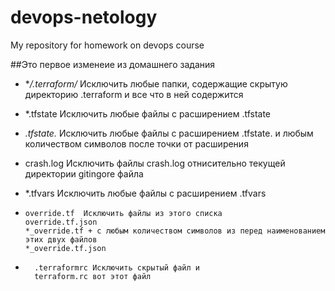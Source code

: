 # devops-netology
My repository for homework on devops course

##Это первое изменеие из домашнего задания

- **/.terraform/* Исключить любые папки, содержащие скрытую директорию .terraform и все что в ней содержится

- *.tfstate Исключить любые файлы с расширением .tfstate
- *.tfstate.* Исключить любые файлы с расширением .tfstate. и любым количеством символов после точки от расширения
- crash.log Исключить файлы crash.log отнисительно текущей директории gitingore файла
- *.tfvars Исключить любые файлы с расширением .tfvars
- ~~~ 
  override.tf  Исключить файлы из этого списка
  override.tf.json
  *_override.tf + с любым количеством символов из перед наименованием этих двух файлов
  *_override.tf.json
- 
  ~~~
    .terraformrc Исключить скрытый файл и 
    terraform.rc вот этот файл